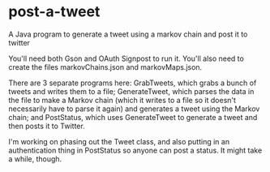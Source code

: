 # post-a-tweet
A Java program to generate a tweet using a markov chain and post it to twitter

You'll need both Gson and OAuth Signpost to run it. You'll also need to create the files markovChains.json and markovMaps.json.

There are 3 separate programs here: GrabTweets, which grabs a bunch of tweets and writes them to a file; GenerateTweet, which parses the data in the file to make a Markov chain (which it writes to a file so it doesn't necessarily have to parse it again) and generates a tweet using the Markov chain; and PostStatus, which uses GenerateTweet to generate a tweet and then posts it to Twitter.

I'm working on phasing out the Tweet class, and also putting in an authentication thing in PostStatus so anyone can post a status. It might take a while, though.
